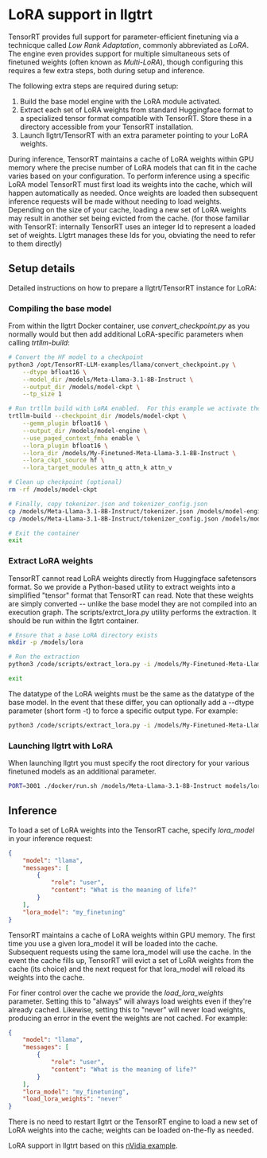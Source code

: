 # LoRA support in llgtrt

TensorRT provides full support for parameter-efficient finetuning via a technicque called _Low Rank Adaptation_, commonly abbreviated as _LoRA_.  The engine even provides support for multiple simultaneous sets of finetuned weights (often known as _Multi-LoRA_), though configuring this requires a few extra steps, both during setup and inference.

The following extra steps are required during setup:

1. Build the base model engine with the LoRA module activated.
2. Extract each set of LoRA weights from standard Huggingface format to a specialized tensor format compatible with TensorRT.  Store these in a directory accessible from your TensorRT installation.
3. Launch llgtrt/TensorRT with an extra parameter pointing to your LoRA weights.

During inference, TensorRT maintains a cache of LoRA weights within GPU memory where the precise number of LoRA models that can fit in the cache varies based on your configuration.  To perform inference using a specific LoRA model TensorRT must first load its weights into the cache, which will happen automatically as needed.  Once weights are loaded then subsequent inference requests will be made without needing to load weights.  Depending on the size of your cache, loading a new set of LoRA weights may result in another set being evicted from the cache.
(for those familiar with TensorRT: internally TensorRT uses an integer Id to represent a loaded set of weights.  Llgtrt manages these Ids for you, obviating the need to
refer to them directly)

## Setup details

Detailed instructions on how to prepare a llgtrt/TensorRT instance for LoRA:

### Compiling the base model

From within the llgtrt Docker container, use _convert_checkpoint.py_ as you normally would but then add additional LoRA-specific parameters when calling _trtllm-build_:

```bash
# Convert the HF model to a checkpoint
python3 /opt/TensorRT-LLM-examples/llama/convert_checkpoint.py \
    --dtype bfloat16 \
    --model_dir /models/Meta-Llama-3.1-8B-Instruct \
    --output_dir /models/model-ckpt \
    --tp_size 1

# Run trtllm build with LoRA enabled.  For this example we activate the attn_q, attn_k, and attn_v modules.
trtllm-build --checkpoint_dir /models/model-ckpt \
    --gemm_plugin bfloat16 \
    --output_dir /models/model-engine \
    --use_paged_context_fmha enable \
    --lora_plugin bfloat16 \
    --lora_dir /models/My-Finetuned-Meta-Llama-3.1-8B-Instruct \
    --lora_ckpt_source hf \
    --lora_target_modules attn_q attn_k attn_v

# Clean up checkpoint (optional)
rm -rf /models/model-ckpt

# Finally, copy tokenizer.json and tokenizer_config.json
cp /models/Meta-Llama-3.1-8B-Instruct/tokenizer.json /models/model-engine
cp /models/Meta-Llama-3.1-8B-Instruct/tokenizer_config.json /models/model-engine

# Exit the container
exit
```

### Extract LoRA weights

TensorRT cannot read LoRA weights directly from Huggingface safetensors format. So we provide a Python-based utility to extract weights into a simplified "tensor" format that TensorRT can read.
Note that these weights are simply converted -- unlike the base model they are not compiled into an execution graph.
The scripts/extrct_lora.py utility performs the extraction.  It should be run within the llgtrt container.

```bash
# Ensure that a base LoRA directory exists
mkdir -p /models/lora

# Run the extraction
python3 /code/scripts/extract_lora.py -i /models/My-Finetuned-Meta-Llama-3.1-8B-Instruct -o /models/lora/my_finetuning.safetensors

exit
```
The datatype of the LoRA weights must be the same as the datatype of the base model.  In the event that these differ, you can optionally
add a --dtype parameter (short form -t) to force a specific output type.  For example:

```bash
python3 /code/scripts/extract_lora.py -i /models/My-Finetuned-Meta-Llama-3.1-8B-Instruct -o /models/lora/my_finetuning.safetensors -t bfloat16
```


### Launching llgtrt with LoRA

When launching llgtrt you must specify the root directory for your various finetuned models as an additional
parameter.

```bash
PORT=3001 ./docker/run.sh /models/Meta-Llama-3.1-8B-Instruct models/lora
```

## Inference

To load a set of LoRA weights into the TensorRT cache, specify _lora_model_ in your inference request:

``` json
{
    "model": "llama",
    "messages": [
        {
            "role": "user",
            "content": "What is the meaning of life?"
        }
    ],
    "lora_model": "my_finetuning"
}
```

TensorRT maintains a cache of LoRA weights within GPU memory. The first time you use a given lora_model it will be loaded into the cache.
Subsequent requests using the same lora_model will use the cache.  In the event the cache fills up, TensorRT will evict a set of LoRA
weights from the cache (its choice) and the next request for that lora_model will reload its weights into the cache.

For finer control over the cache we provide the *load_lora_weights* parameter.  Setting this to "always" will always load weights
even if they're already cached.  Likewise, setting this to "never" will never load weights, producing an error in the event the
weights are not cached.  For example:

``` json
{
    "model": "llama",
    "messages": [
        {
            "role": "user",
            "content": "What is the meaning of life?"
        }
    ],
    "lora_model": "my_finetuning",
    "load_lora_weights": "never"
}
```


There is no need to restart llgtrt or the TensorRT engine to load a new set of LoRA weights into the cache; weights can be loaded on-the-fly as needed.


LoRA support in llgtrt based on this [nVidia example](https://developer.nvidia.com/blog/tune-and-deploy-lora-llms-with-nvidia-tensorrt-llm/).